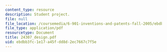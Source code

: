 ```yaml
---
content_type: resource
description: Student project.
file: null
file_location: /coursemedia/6-901-inventions-and-patents-fall-2005/ebdbb3fc1e17a45fdd8d2ec7667c7f5e_24307_design.pdf
file_type: application/pdf
resourcetype: Document
title: 24307_design.pdf
uid: ebdbb3fc-1e17-a45f-dd8d-2ec7667c7f5e
---
```


